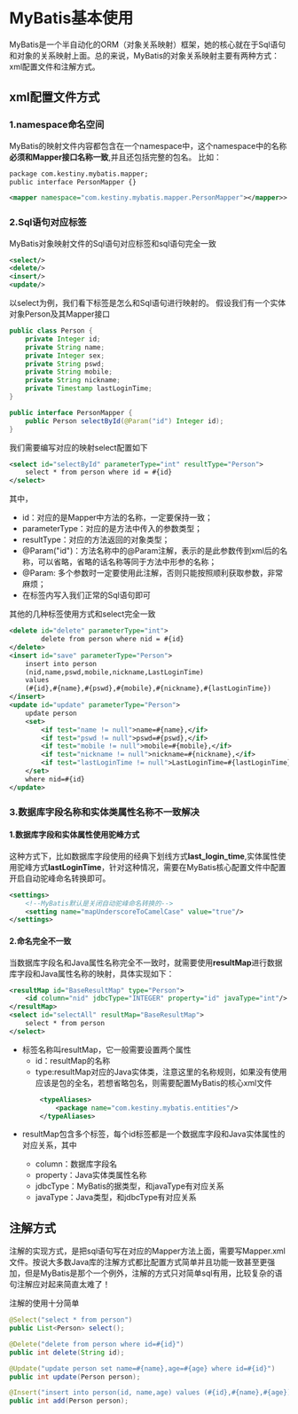 # MyBatis基本使用

MyBatis是一个半自动化的ORM（对象关系映射）框架，她的核心就在于Sql语句和对象的关系映射上面。总的来说，MyBatis的对象关系映射主要有两种方式：xml配置文件和注解方式。

## xml配置文件方式

### 1.namespace命名空间
MyBatis的映射文件内容都包含在一个namespace中，这个namespace中的名称**必须和Mapper接口名称一致**,并且还包括完整的包名。
比如：
```xml
package com.kestiny.mybatis.mapper;
public interface PersonMapper {}

<mapper namespace="com.kestiny.mybatis.mapper.PersonMapper"></mapper>>
```

### 2.Sql语句对应标签
MyBatis对象映射文件的Sql语句对应标签和sql语句完全一致
```xml
<select/>
<delete/>
<insert/>
<update/>
```

以select为例，我们看下标签是怎么和Sql语句进行映射的。
假设我们有一个实体对象Person及其Mapper接口
```java
public class Person {
    private Integer id;
    private String name;
    private Integer sex;
    private String pswd;
    private String mobile;
    private String nickname;
    private Timestamp lastLoginTime;
}

public interface PersonMapper {
    public Person selectById(@Param("id") Integer id);
}
```
我们需要编写对应的映射select配置如下
```xml
<select id="selectById" parameterType="int" resultType="Person">
    select * from person where id = #{id}
</select>
```
其中，
- id：对应的是Mapper中方法的名称，一定要保持一致；
- parameterType：对应的是方法中传入的参数类型；
- resultType：对应的方法返回的对象类型；
- @Param("id")：方法名称中的@Param注解，表示的是此参数传到xml后的名称，可以省略，省略的话名称等同于方法中形参的名称；
- @Param: 多个参数时一定要使用此注解，否则只能按照顺利获取参数，非常麻烦；
- 在标签内写入我们正常的Sql语句即可

其他的几种标签使用方式和select完全一致
```xml
<delete id="delete" parameterType="int">
        delete from person where nid = #{id}
</delete>
<insert id="save" parameterType="Person">
    insert into person
    (nid,name,pswd,mobile,nickname,LastLoginTime)
    values
    (#{id},#{name},#{pswd},#{mobile},#{nickname},#{lastLoginTime})
</insert>
<update id="update" parameterType="Person">
    update person
    <set>
        <if test="name != null">name=#{name},</if>
        <if test="pswd != null">pswd=#{pswd},</if>
        <if test="mobile != null">mobile=#{mobile},</if>
        <if test="nickname != null">nickname=#{nickname},</if>
        <if test="lastLoginTime != null">LastLoginTime=#{lastLoginTime},</if>
    </set>
    where nid=#{id}
</update>
```

### 3.数据库字段名称和实体类属性名称不一致解决
#### 1.数据库字段和实体属性使用驼峰方式
这种方式下，比如数据库字段使用的经典下划线方式**last_login_time**,实体属性使用驼峰方式**lastLoginTime**，针对这种情况，需要在MyBatis核心配置文件中配置开启自动驼峰命名转换即可。
```xml
<settings>
    <!--MyBatis默认是关闭自动驼峰命名转换的-->
    <setting name="mapUnderscoreToCamelCase" value="true"/>
</settings>
```

#### 2.命名完全不一致
当数据库字段名和Java属性名称完全不一致时，就需要使用**resultMap**进行数据库字段和Java属性名称的映射，具体实现如下：
```xml
<resultMap id="BaseResultMap" type="Person">
    <id column="nid" jdbcType="INTEGER" property="id" javaType="int"/>
</resultMap>
<select id="selectAll" resultMap="BaseResultMap">
    select * from person
</select>
```
- 标签名称叫resultMap，它一般需要设置两个属性
   + id：resultMap的名称
   + type:resultMap对应的Java实体类，注意这里的名称规则，如果没有使用应该是包的全名，若想省略包名，则需要配置MyBatis的核心xml文件
       ```xml
        <typeAliases>
            <package name="com.kestiny.mybatis.entities"/>
        </typeAliases>
        ``` 
- resultMap包含多个<id>标签，每个id标签都是一个数据库字段和Java实体属性的对应关系，其中
    + column：数据库字段名
    + property：Java实体类属性名称
    + jdbcType：MyBatis的据类型，和javaType有对应关系
    + javaType：Java类型，和jdbcType有对应关系
    
## 注解方式
注解的实现方式，是把sql语句写在对应的Mapper方法上面，需要写Mapper.xml文件。按说大多数Java库的注解方式都比配置方式简单并且功能一致甚至更强加，但是MyBatis是那个一个例外，注解的方式只对简单sql有用，比较复杂的语句注解应对起来简直太难了！

注解的使用十分简单
```java
@Select("select * from person")
public List<Person> select();

@Delete("delete from person where id=#{id}")
public int delete(String id);

@Update("update person set name=#{name},age=#{age} where id=#{id}")
public int update(Person person);

@Insert("insert into person(id, name,age) values (#{id},#{name},#{age})")
public int add(Person person);
```